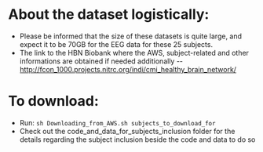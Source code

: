 # About the dataset logistically:
* Please be informed that the size of these datasets is quite large, and expect it to be 70GB for the EEG data for these 25 subjects.
* The link to the HBN Biobank where the AWS, subject-related and other informations are obtained if needed additionally --  http://fcon_1000.projects.nitrc.org/indi/cmi_healthy_brain_network/

# To download:
* Run: `sh Downloading_from_AWS.sh subjects_to_download_for`
* Check out the code_and_data_for_subjects_inclusion folder for the details regarding the subject inclusion beside the code and data to do so
